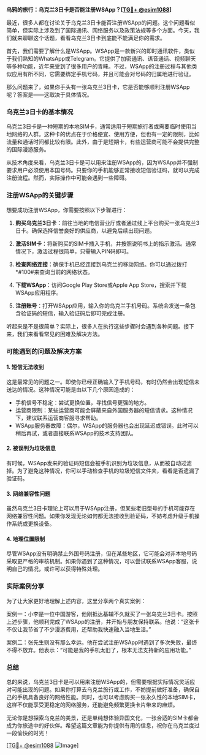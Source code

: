 **乌鸦的旅行：乌克兰3日卡是否能注册WSApp？[[TG💪+ @esim1088](https://t.me/s/esim1088)]**

最近，很多人都在讨论关于乌克兰3日卡能否注册WSApp的问题。这个问题看似简单，但实际上涉及到了国际通讯、网络服务以及政策法规等多个方面。今天，我们就来聊聊这个话题，看看乌克兰3日卡到底能不能满足你的需求。

首先，我们需要了解什么是WSApp。WSApp是一款新兴的即时通讯软件，类似于我们熟知的WhatsApp或Telegram。它提供了加密通讯、语音通话、视频聊天等多种功能，近年来受到了很多用户的青睐。不过，WSApp的注册过程与其他类似应用有所不同，它需要绑定手机号码，并且可能会对号码的归属地进行验证。

那么问题来了，如果你手头有一张乌克兰3日卡，它是否能够顺利注册WSApp呢？答案是——这取决于具体情况。

### 乌克兰3日卡的基本情况

乌克兰3日卡是一种短期的本地SIM卡，通常适用于短期旅行者或需要临时使用当地网络的人群。这种卡的优点在于价格便宜、使用方便，但也有一定的限制，比如流量和通话时间都比较有限。此外，由于是短期卡，有些运营商可能不会提供完整的国际漫游服务。

从技术角度来看，乌克兰3日卡是可以用来注册WSApp的，因为WSApp并不强制要求用户必须使用本国号码。只要你的手机能够正常接收短信验证码，就可以完成注册流程。然而，实际操作中可能会遇到一些障碍。

### 注册WSApp的关键步骤

想要成功注册WSApp，你需要按照以下步骤进行：

1. **购买乌克兰3日卡**：前往当地的电信营业厅或者通过线上平台购买一张乌克兰3日卡。确保选择信誉良好的供应商，以避免后续出现问题。
   
2. **激活SIM卡**：将新购买的SIM卡插入手机，并按照说明书上的指示激活。通常情况下，激活过程很简单，只需输入PIN码即可。

3. **检查网络连接**：确保手机已经连接到乌克兰的移动网络。你可以通过拨打*#100#来查询当前的网络状态。

4. **下载WSApp**：访问Google Play Store或Apple App Store，搜索并下载WSApp应用程序。

5. **注册账号**：打开WSApp应用，输入你的乌克兰手机号码。系统会发送一条包含验证码的短信，输入验证码后即可完成注册。

听起来是不是很简单？实际上，很多人在执行这些步骤时会遇到各种问题。接下来，我们来看看常见的困难及解决方法。

### 可能遇到的问题及解决方案

#### 1. 短信无法收到
这是最常见的问题之一。即使你已经正确输入了手机号码，有时仍然会出现短信未送达的情况。这种情况可能是由以下几个原因造成的：
   - 手机信号不稳定：尝试更换位置，寻找信号更强的地方。
   - 运营商限制：某些运营商可能会屏蔽来自外国服务器的短信请求。这种情况下，建议联系运营商客服寻求帮助。
   - WSApp服务器故障：偶尔，WSApp的服务器也会出现延迟或错误。此时可以稍后再试，或者直接联系WSApp的技术支持团队。

#### 2. 被误判为垃圾信息
有时候，WSApp发来的验证码短信会被手机识别为垃圾信息，从而被自动过滤掉。为了避免这种情况，你可以手动检查手机的垃圾短信文件夹，看看是否遗漏了验证码。

#### 3. 网络兼容性问题
虽然乌克兰3日卡理论上可以用于WSApp注册，但某些老旧型号的手机可能存在网络兼容性问题。如果你发现无论如何都无法接收到验证码，不妨考虑升级手机操作系统或更换设备。

#### 4. 地理位置限制
尽管WSApp没有明确禁止外国号码注册，但在某些地区，它可能会对非本地号码采取更严格的审核机制。如果你遇到了这种情况，可以尝试联系WSApp客服，说明自己的情况，或许可以获得特殊处理。

### 实际案例分享

为了让大家更好地理解上述内容，这里分享两个真实案例：

案例一：小李是一位中国游客，他刚抵达基辅不久就买了一张乌克兰3日卡。按照上述步骤，他顺利完成了WSApp的注册，并开始与朋友保持联系。他说：“这张卡不仅让我节省了不少漫游费用，还帮助我快速融入当地生活。”

案例二：张先生则没有那么幸运。他在尝试注册WSApp时遇到了多次失败，最终不得不放弃。他表示：“可能是我的手机太旧了，根本无法支持新的应用功能。”

### 总结

总的来说，乌克兰3日卡是可以用来注册WSApp的，但需要根据实际情况灵活应对可能出现的问题。如果你打算去乌克兰旅行或工作，不妨提前做好准备，确保自己的手机具备良好的网络性能。同时，也可以考虑购买一张永久性的本地SIM卡，这样不仅能享受更稳定的网络服务，还能避免频繁更换卡片带来的麻烦。

无论你是想探索乌克兰的美景，还是单纯想体验异国文化，一张合适的SIM卡都会成为你旅途中的好伙伴。希望这篇文章能为你提供有用的信息，祝你在乌克兰度过一段愉快的时光！

[[TG💪+ @esim1088](https://t.me/s/esim1088) ![Image](https://i.postimg.cc/4NQfJmqS/Snipaste-2025-05-13-00-14-12.png)]